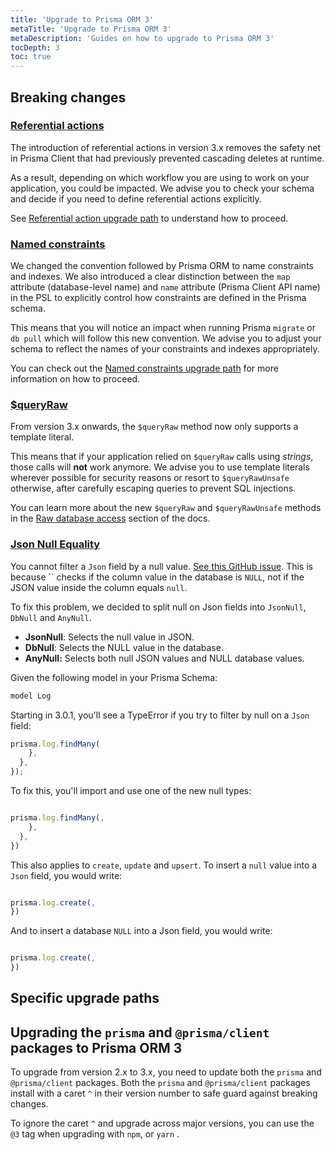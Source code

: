 ```yaml
---
title: 'Upgrade to Prisma ORM 3'
metaTitle: 'Upgrade to Prisma ORM 3'
metaDescription: 'Guides on how to upgrade to Prisma ORM 3'
tocDepth: 3
toc: true
---
```


## Breaking changes

### [Referential actions](/orm/prisma-schema/data-model/relations/referential-actions)

The introduction of referential actions in version 3.x removes the safety net in Prisma Client that had previously prevented cascading deletes at runtime.

As a result, depending on which workflow you are using to work on your application, you could be impacted. We advise you to check your schema and decide if you need to define referential actions explicitly.

See [Referential action upgrade path](/orm/more/upgrade-guides/upgrading-versions/upgrading-to-prisma-3/referential-actions) to understand how to proceed.

### [Named constraints](/orm/prisma-schema/data-model/database-mapping)

We changed the convention followed by Prisma ORM to name constraints and indexes. We also introduced a clear distinction between the `map` attribute (database-level name) and `name` attribute (Prisma Client API name) in the PSL to explicitly control how constraints are defined in the Prisma schema.

This means that you will notice an impact when running Prisma `migrate` or `db pull` which will follow this new convention. We advise you to adjust your schema to reflect the names of your constraints and indexes appropriately.

You can check out the [Named constraints upgrade path](/orm/more/upgrade-guides/upgrading-versions/upgrading-to-prisma-3/named-constraints) for more information on how to proceed.

### [$queryRaw](/orm/prisma-client/using-raw-sql/raw-queries)

From version 3.x onwards, the `$queryRaw` method now only supports a template literal.

This means that if your application relied on `$queryRaw` calls using _strings_, those calls will **not** work anymore. We advise you to use template literals wherever possible for security reasons or resort to `$queryRawUnsafe` otherwise, after carefully escaping queries to prevent SQL injections.

You can learn more about the new `$queryRaw` and `$queryRawUnsafe` methods in the [Raw database access](/orm/prisma-client/using-raw-sql/raw-queries) section of the docs.

### [Json Null Equality](/orm/prisma-client/special-fields-and-types/working-with-json-fields#filtering-by-null-values)

You cannot filter a `Json` field by a null value. [See this GitHub issue](https://github.com/prisma/prisma/issues/8399).
This is because `` checks if the column value in the database is `NULL`, not if the JSON value inside the column equals `null`.

To fix this problem, we decided to split null on Json fields into `JsonNull`, `DbNull` and `AnyNull`.

- **JsonNull**: Selects the null value in JSON.
- **DbNull**: Selects the NULL value in the database.
- **AnyNull:** Selects both null JSON values and NULL database values.

Given the following model in your Prisma Schema:

```ts
model Log 
```

Starting in 3.0.1, you'll see a TypeError if you try to filter by null on a `Json` field:

```ts
prisma.log.findMany(
    },
  },
});
```

To fix this, you'll import and use one of the new null types:

```ts highlight=7;normal

prisma.log.findMany(,
    },
  },
})
```

This also applies to `create`, `update` and `upsert`. To insert a `null` value
into a `Json` field, you would write:

```ts highlight=5;normal

prisma.log.create(,
})
```

And to insert a database `NULL` into a Json field, you would write:

```ts highlight=5;normal

prisma.log.create(,
})
```

## Specific upgrade paths

## Upgrading the `prisma` and `@prisma/client` packages to Prisma ORM 3

To upgrade from version 2.x to 3.x, you need to update both the `prisma` and `@prisma/client` packages. Both the `prisma` and `@prisma/client` packages install with a caret `^` in their version number to safe guard against breaking changes.

To ignore the caret `^` and upgrade across major versions, you can use the `@3` tag when upgrading with `npm`, or `yarn` .